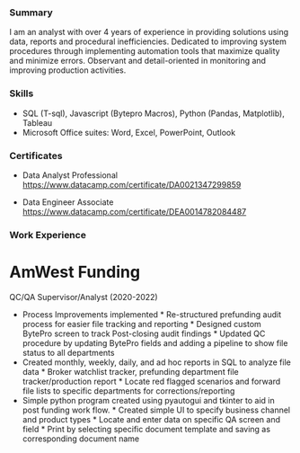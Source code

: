 ### Summary 
I am an analyst with over 4 years of experience in providing solutions using data, reports and procedural inefficiencies. Dedicated to improving system procedures through implementing automation tools that maximize quality and minimize errors. Observant and detail-oriented in monitoring and improving production activities. 

### Skills 
- SQL (T-sql), Javascript (Bytepro Macros), Python (Pandas, Matplotlib), Tableau 
- Microsoft Office suites: Word, Excel, PowerPoint, Outlook 

### Certificates
- Data Analyst Professional 
https://www.datacamp.com/certificate/DA0021347299859 

- Data Engineer Associate 
https://www.datacamp.com/certificate/DEA0014782084487 

### Work Experience
# AmWest Funding
QC/QA Supervisor/Analyst (2020-2022)
- Process Improvements implemented * Re-structured prefunding audit process for easier file tracking and reporting * Designed custom BytePro screen to track Post-closing audit findings * Updated QC procedure by updating BytePro fields and adding a pipeline to show file status to all departments 
- Created monthly, weekly, daily, and ad hoc reports in SQL to analyze file data * Broker watchlist tracker, prefunding department file tracker/production report * Locate red flagged scenarios and forward file lists to specific departments for corrections/reporting 
- Simple python program created using pyautogui and tkinter to aid in post funding work flow. * Created simple UI to specify business channel and product types * Locate and enter data on specific QA screen and field * Print by selecting specific document template and saving as corresponding document name 
